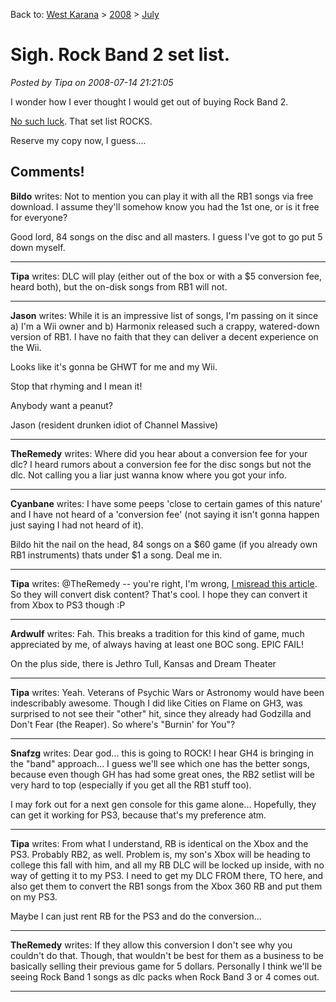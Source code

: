 Back to: [West Karana](/posts/westkarana.md) > [2008](/posts/2008/westkarana.md) > [July](./westkarana.md)
# Sigh. Rock Band 2 set list.

*Posted by Tipa on 2008-07-14 21:21:05*

I wonder how I ever thought I would get out of buying Rock Band 2.

[No such luck](http://www.joystiq.com/2008/07/14/rock-band-2-on-disc-track-list-revealed-features-over-80-songs/). That set list ROCKS.

Reserve my copy now, I guess....

## Comments!

**Bildo** writes: Not to mention you can play it with all the RB1 songs via free download. I assume they'll somehow know you had the 1st one, or is it free for everyone?

Good lord, 84 songs on the disc and all masters. I guess I've got to go put 5 down myself.

---

**Tipa** writes: DLC will play (either out of the box or with a $5 conversion fee, heard both), but the on-disk songs from RB1 will not.

---

**Jason** writes: While it is an impressive list of songs, I'm passing on it since a) I'm a Wii owner and b) Harmonix released such a crappy, watered-down version of RB1. I have no faith that they can deliver a decent experience on the Wii.

Looks like it's gonna be GHWT for me and my Wii.

Stop that rhyming and I mean it!

Anybody want a peanut?

Jason (resident drunken idiot of Channel Massive)

---

**TheRemedy** writes: Where did you hear about a conversion fee for your dlc? I heard rumors about a conversion fee for the disc songs but not the dlc. Not calling you a liar just wanna know where you got your info.

---

**Cyanbane** writes: I have some peeps 'close to certain games of this nature' and I have not heard of a 'conversion fee' (not saying it isn't gonna happen just saying I had not heard of it).

Bildo hit the nail on the head, 84 songs on a $60 game (if you already own RB1 instruments) thats under $1 a song. Deal me in.

---

**Tipa** writes: @TheRemedy -- you're right, I'm wrong, [I misread this article](http://www.joystiq.com/2008/07/14/rock-band-disc-content-can-be-ported-to-rb2-for-5/). So they will convert disk content? That's cool. I hope they can convert it from Xbox to PS3 though :P

---

**Ardwulf** writes: Fah. This breaks a tradition for this kind of game, much appreciated by me, of always having at least one BOC song. EPIC FAIL!

On the plus side, there is Jethro Tull, Kansas and Dream Theater

---

**Tipa** writes: Yeah. Veterans of Psychic Wars or Astronomy would have been indescribably awesome. Though I did like Cities on Flame on GH3, was surprised to not see their "other" hit, since they already had Godzilla and Don't Fear (the Reaper). So where's "Burnin' for You"?

---

**Snafzg** writes: Dear god... this is going to ROCK! I hear GH4 is bringing in the "band" approach... I guess we'll see which one has the better songs, because even though GH has had some great ones, the RB2 setlist will be very hard to top (especially if you get all the RB1 stuff too).

I may fork out for a next gen console for this game alone... Hopefully, they can get it working for PS3, because that's my preference atm.

---

**Tipa** writes: From what I understand, RB is identical on the Xbox and the PS3. Probably RB2, as well. Problem is, my son's Xbox will be heading to college this fall with him, and all my RB DLC will be locked up inside, with no way of getting it to my PS3. I need to get my DLC FROM there, TO here, and also get them to convert the RB1 songs from the Xbox 360 RB and put them on my PS3.

Maybe I can just rent RB for the PS3 and do the conversion...

---

**TheRemedy** writes: If they allow this conversion I don't see why you couldn't do that. Though, that wouldn't be best for them as a business to be basically selling their previous game for 5 dollars. Personally I think we'll be seeing Rock Band 1 songs as dlc packs when Rock Band 3 or 4 comes out.

---

